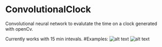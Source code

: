 # ConvolutionalClock


Convolutional neural network to evalutate the time on a clock generated with openCv.

Currently works with 15 min intevals.
#Examples:
![alt text](https://raw.githubusercontent.com/ThierryJudge/ConvolutionalClock/blob/master/Screenshots/Capture1.PNG)
![alt text](https://raw.githubusercontent.com/ThierryJudge/ConvolutionalClock/blob/master/Screenshots/Capture2.PNG)

